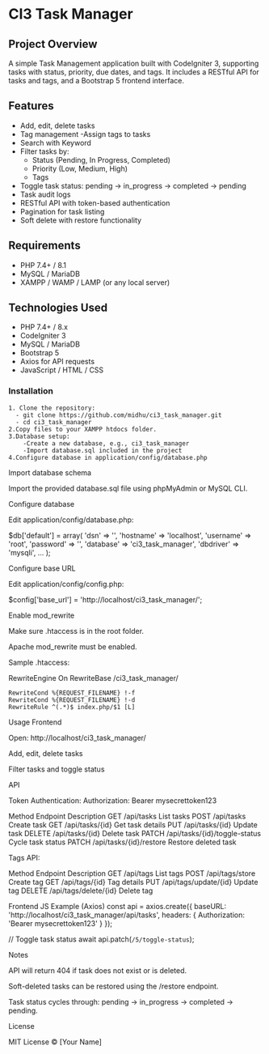 #  CI3 Task Manager
## Project Overview
A simple Task Management application built with CodeIgniter 3, supporting tasks with status, priority, due dates, and tags. It includes a RESTful API for tasks and tags, and a Bootstrap 5 frontend interface.

## Features
   - Add, edit, delete tasks
   - Tag management -Assign tags to tasks
   - Search with Keyword
   - Filter tasks by:
        - Status (Pending, In Progress, Completed)
        - Priority (Low, Medium, High)
        - Tags
   - Toggle task status: pending -> in_progress -> completed -> pending 
   - Task audit logs
   - RESTful API with token-based authentication
   - Pagination for task listing
   - Soft delete with restore functionality

## Requirements
   - PHP 7.4+ / 8.1
   - MySQL / MariaDB
   - XAMPP / WAMP / LAMP (or any local server)

## Technologies Used
   - PHP 7.4+ / 8.x
   - CodeIgniter 3
   - MySQL / MariaDB
   - Bootstrap 5
   - Axios for API requests
   - JavaScript / HTML / CSS

### Installation
    1. Clone the repository:
      - git clone https://github.com/midhu/ci3_task_manager.git
      - cd ci3_task_manager
    2.Copy files to your XAMPP htdocs folder.
    3.Database setup:
        -Create a new database, e.g., ci3_task_manager
        -Import database.sql included in the project
    4.Configure database in application/config/database.php


Import database schema

Import the provided database.sql file using phpMyAdmin or MySQL CLI.

Configure database

Edit application/config/database.php:

$db['default'] = array(
    'dsn'   => '',
    'hostname' => 'localhost',
    'username' => 'root',
    'password' => '',
    'database' => 'ci3_task_manager',
    'dbdriver' => 'mysqli',
    ...
);


Configure base URL

Edit application/config/config.php:

$config['base_url'] = 'http://localhost/ci3_task_manager/';


Enable mod_rewrite

Make sure .htaccess is in the root folder.

Apache mod_rewrite must be enabled.

Sample .htaccess:

<IfModule mod_rewrite.c>
    RewriteEngine On
    RewriteBase /ci3_task_manager/

    RewriteCond %{REQUEST_FILENAME} !-f
    RewriteCond %{REQUEST_FILENAME} !-d
    RewriteRule ^(.*)$ index.php/$1 [L]
</IfModule>

Usage
Frontend

Open: http://localhost/ci3_task_manager/

Add, edit, delete tasks

Filter tasks and toggle status

API

Token Authentication: Authorization: Bearer mysecrettoken123

Method	Endpoint	     								Description
GET	   /api/tasks	  								List tasks
POST	   /api/tasks	  								Create task
GET	  /api/tasks/{id}	  							Get task details
PUT	  /api/tasks/{id}								Update task
DELETE	/api/tasks/{id}	     					Delete task
PATCH 	/api/tasks/{id}/toggle-status	     	Cycle task status
PATCH	  /api/tasks/{id}/restore					Restore deleted task

Tags API:

Method	Endpoint							Description
GET	/api/tags							List tags
POST	/api/tags/store					Create tag
GET	/api/tags/{id}						Tag details
PUT	/api/tags/update/{id}			Update tag
DELETE	/api/tags/delete/{id}		Delete tag

Frontend JS Example (Axios)
const api = axios.create({
    baseURL: 'http://localhost/ci3_task_manager/api/tasks',
    headers: { Authorization: 'Bearer mysecrettoken123' }
});

// Toggle task status
await api.patch(`/5/toggle-status`);

Notes

API will return 404 if task does not exist or is deleted.

Soft-deleted tasks can be restored using the /restore endpoint.

Task status cycles through: pending → in_progress → completed → pending.

License

MIT License © [Your Name]

